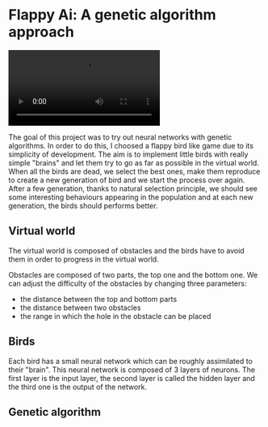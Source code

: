 # Flappy Ai: A genetic algorithm approach

![demo](https://i.imgur.com/qOK2TIC.mp4)

The goal of this project was to try out neural networks with genetic algorithms. In order to do this, I choosed a flappy bird like game due to its simplicity of development. The aim is to implement little birds with really simple "brains" and let them try to go as far as possible in the virtual world. When all the birds are dead, we select the best ones, make them reproduce to create a new generation of bird and we start the process over again. After a few generation, thanks to natural selection principle, we should see some interesting behaviours appearing in the population and at each new generation, the birds should performs better.

## Virtual world
The virtual world is composed of obstacles and the birds have to avoid them in order to progress in the virtual world.

Obstacles are composed of two parts, the top one and the bottom one. We can adjust the difficulty of the obstacles by changing three parameters:
* the distance between the top and bottom parts
* the distance between two obstacles
* the range in which the hole in the obstacle can be placed


## Birds
Each bird has a small neural network which can be roughly assimilated to their "brain". This neural network is composed of 3 layers of neurons. The first layer is the input layer, the second layer is called the hidden layer and the third one is the output of the network.




## Genetic algorithm
